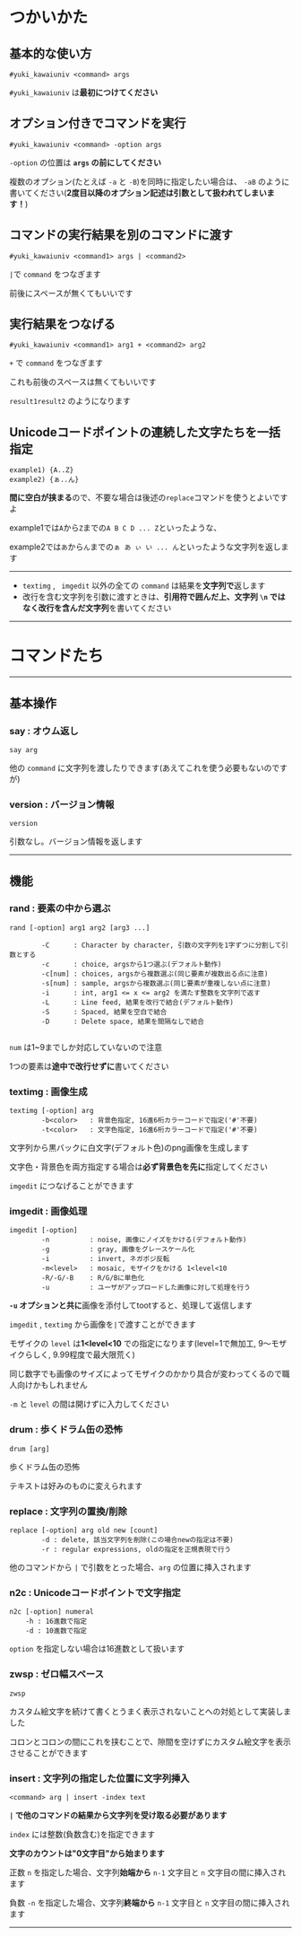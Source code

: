 # つかいかた



## 基本的な使い方

```
#yuki_kawaiuniv <command> args
```

`#yuki_kawaiuniv` は**最初につけてください**



## オプション付きでコマンドを実行

```
#yuki_kawaiuniv <command> -option args
```

`-option` の位置は **`args` の前にしてください**

複数のオプション(たとえば `-a` と `-B`)を同時に指定したい場合は、 `-aB` のように書いてください(**2度目以降のオプション記述は引数として扱われてしまいます！**)



## コマンドの実行結果を別のコマンドに渡す

```
#yuki_kawaiuniv <command1> args | <command2>
```

`|`で `command` をつなぎます

前後にスペースが無くてもいいです



## 実行結果をつなげる

```
#yuki_kawaiuniv <command1> arg1 + <command2> arg2
```

`+` で `command` をつなぎます

これも前後のスペースは無くてもいいです

`result1result2` のようになります



## Unicodeコードポイントの連続した文字たちを一括指定

```
example1) {A..Z} 
example2) {ぁ..ん}
```

**間に空白が挟まる**ので、不要な場合は後述の`replace`コマンドを使うとよいですよ

example1では`A`から`Z`までの`A B C D ... Z`といったような、

example2では`あ`から`ん`までの`ぁ あ ぃ い ... ん`といったような文字列を返します



------



- `textimg` , ` imgedit` 以外の全ての `command` は結果を**文字列で**返します
- 改行を含む文字列を引数に渡すときは、**引用符で囲んだ上、文字列 `\n` ではなく改行を含んだ文字列**を書いてください



------



# コマンドたち

------



## 基本操作

### say : オウム返し

```
say arg
```

他の `command` に文字列を渡したりできます(あえてこれを使う必要もないのですが)



### version : バージョン情報

```version
version
```

引数なし。バージョン情報を返します





------



## 機能

### rand : 要素の中から選ぶ

```
rand [-option] arg1 arg2 [arg3 ...]

		-C		: Character by character, 引数の文字列を1字ずつに分割して引数とする
		-c 		: choice, argsから1つ選ぶ(デフォルト動作)
		-c[num]	: choices, argsから複数選ぶ(同じ要素が複数出る点に注意)
		-s[num]	: sample, argsから複数選ぶ(同じ要素が重複しない点に注意)
		-i		: int, arg1 <= x <= arg2 を満たす整数を文字列で返す
		-L		: Line feed, 結果を改行で結合(デフォルト動作)
		-S		: Spaced, 結果を空白で結合
		-D		: Delete space, 結果を間隔なしで結合
		
```

`num` は1~9までしか対応していないので注意

1つの要素は**途中で改行せずに**書いてください



### textimg : 画像生成

```
textimg [-option] arg
		-b<color>	: 背景色指定, 16進6桁カラーコードで指定('#'不要)
		-t<color>	: 文字色指定, 16進6桁カラーコードで指定('#'不要)
```

文字列から黒バックに白文字(デフォルト色)のpng画像を生成します

文字色・背景色を両方指定する場合は**必ず背景色を先に**指定してください

`imgedit` につなげることができます



### imgedit : 画像処理

```
imgedit [-option]
		-n			: noise, 画像にノイズをかける(デフォルト動作)
		-g			: gray, 画像をグレースケール化
		-i			: invert, ネガポジ反転
		-m<level>	: mosaic, モザイクをかける 1<level<10
		-R/-G/-B	: R/G/Bに単色化
		-u			: ユーザがアップロードした画像に対して処理を行う
```

**`-u` オプションと共に**画像を添付してtootすると、処理して返信します

`imgedit` , `textimg` から画像を`|`で渡すことができます

モザイクの `level` は**1<level<10** での指定になります(level=1で無加工, 9～モザイクらしく, 9.99程度で最大限荒く)

同じ数字でも画像のサイズによってモザイクのかかり具合が変わってくるので職人向けかもしれません

`-m` と `level` の間は開けずに入力してください



### drum : 歩くドラム缶の恐怖

```
drum [arg]
```

歩くドラム缶の恐怖

テキストは好みのものに変えられます



### replace : 文字列の置換/削除

```
replace [-option] arg old new [count]
		-d : delete, 該当文字列を削除(この場合newの指定は不要)
		-r : regular expressions, oldの指定を正規表現で行う
```

他のコマンドから `|` で引数をとった場合、`arg` の位置に挿入されます



### n2c : Unicodeコードポイントで文字指定

```
n2c [-option] numeral
	-h : 16進数で指定
	-d : 10進数で指定
```

`option` を指定しない場合は16進数として扱います



### zwsp : ゼロ幅スペース

```
zwsp
```

カスタム絵文字を続けて書くとうまく表示されないことへの対処として実装しました

コロンとコロンの間にこれを挟むことで、隙間を空けずにカスタム絵文字を表示させることができます



### insert : 文字列の指定した位置に文字列挿入

```
<command> arg | insert -index text
```

**`|` で他のコマンドの結果から文字列を受け取る必要があります**

`index` には整数(負数含む)を指定できます

**文字のカウントは"0文字目"から始まります**

正数 `n` を指定した場合、文字列**始端から** `n-1` 文字目と `n` 文字目の間に挿入されます

負数 `-n` を指定した場合、文字列**終端から** `n-1` 文字目と `n` 文字目の間に挿入されます



------



